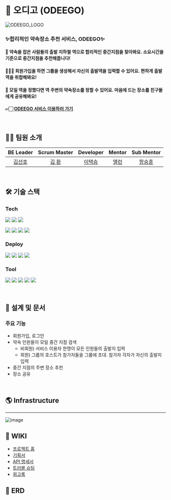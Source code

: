 # 🧭 오디고 (ODEEGO)

<img max-width="326" alt="ODEEGO_LOGO" src="https://user-images.githubusercontent.com/35731532/224637921-a6419a7e-2586-4610-81c7-28c68966698b.png">

### ✨합리적인 약속장소 추천 서비스, ODEEGO✨

#### 🚃 약속을 잡은 사람들의 출발 지하철 역으로 합리적인 중간지점을 찾아봐요. 소요시간을 기준으로 중간지점을 추천해줍니다!

#### 👩‍👧‍👦 회원가입을 하면 그룹을 생성해서 자신의 출발역을 입력할 수 있어요. 편하게 출발역을 취합해봐요!

#### 🍱 모일 역을 정했다면 역 주변의 약속장소를 정할 수 있어요. 마음에 드는 장소를 친구들에게 공유해봐요!

#### 👉🏻 [ODEEGO 서비스 이용하러 가기](https://odeego.vercel.app)

<br>

## 🧑‍💻 팀원 소개

|              BE Leader              |             Scrum Master              |              Developer              |                Mentor                |              Sub Mentor               |
|:-----------------------------------:|:-------------------------------------:|:-----------------------------------:|:------------------------------------:|:---------------------------------:|
| [김선호](https://github.com/preferKim) | [김 환](https://github.com/hwankim123) | [이택승](https://github.com/dlxortmd987)| [앨런](https://github.com/hongbin-dev) | [함승훈](https://github.com/seung-hun-h) |

<br>

## 🛠️ 기술 스택

### Tech

<img src="https://img.shields.io/badge/Java-FC4C02?style=flat-square&logo=java&logoColor=white"/> <img src="https://img.shields.io/badge/Spring boot-6DB33F?style=flat-square&logo=Spring boot&logoColor=white"/> <img src="https://img.shields.io/badge/gradle-02303A?logo=gradle&logoWidth=25"/>

<img src="https://img.shields.io/badge/Spring Data JPA-0078D4?style=flat-square&logo=Spring Data JPA&logoColor=white"/> <img src="https://img.shields.io/badge/MySQL-2AB1AC?style=flat-square&logo=MySQL&logoColor=white"/> <img src="https://img.shields.io/badge/H2 Database-2AB1AC?style=flat-square&logo=&logoColor=white"/> <img src="https://img.shields.io/badge/Junit-25A162?style=flat-square&logo=Junit5&logoColor=white"/>

### Deploy

<img src="https://img.shields.io/badge/Github Actions-2AB1AC?style=flat-square&logo=github&logoColor=black"/> <img src="https://img.shields.io/badge/docker-%230db7ed.svg?style=flat-square&logo=docker&logoColor=white"/> <img src="https://img.shields.io/badge/AWS-%23FF9900.svg?style=flat-square&logo=amazon-aws&logoColor=white"/> <img src="https://img.shields.io/badge/Cloud Watch-FF4F8B?style=flat-square&logo=amazon-cloudwatch&logoColor=white"/>

### Tool

<img src="https://img.shields.io/badge/IntelliJ IDEA-8A3391?style=flat-square&logo=IntelliJ IDEA&logoColor=black"/> <img src="https://img.shields.io/badge/Github-000000?style=flat-square&logo=Github&logoColor=white"/> <img src="https://img.shields.io/badge/Notion-FFFFFF?style=flat-square&logo=Notion&logoColor=black"/> 
<img src="https://img.shields.io/badge/Slack-4A154B?style=flat-square&logo=Slack&logoColor=white"/>
<img src="https://img.shields.io/badge/Jira-0052CC?style=flat-square&logo=Jira&logoColor=white"/>

<br>

## 🍎 설계 및 문서

### 주요 기능

- 회원가입, 로그인
- 약속 인원들이 모일 중간 지점 검색
  - 비회원) 서비스 이용자 한명이 모든 인원들의 출발지 입력
  - 회원) 그룹의 호스트가 참가자들을 그룹에 초대. 참가자 각자가 자신의 출발지 입력
- 중간 지점의 주변 장소 추천
- 장소 공유


<br>

## 🌎 Infrastructure
---

![image](https://user-images.githubusercontent.com/65555299/216760484-b76226b3-547f-4e6e-ba8f-8254bee1f783.png)

## 📝 WIKI

 - [프로젝트 홈](https://backend-devcourse.notion.site/01-3041cf2d11094df09a63261351a3a1d0)
 - [기획서](https://backend-devcourse.notion.site/d9cef28a48ed409ca6f5367fbcad54cb)
 - [API 명세서](https://backend-devcourse.notion.site/API-92d7b8d46608455485ca50aea8d3eae3)
 - [트러블 슈팅](https://github.com/prgrms-web-devcourse/Team-PODO-ODEEGO-BE/wiki)
 - [회고록](https://www.notion.so/backend-devcourse/01-3041cf2d11094df09a63261351a3a1d0?p=ab7341a4921a49fb85615d04f333b813&pm=s)

## 💾 ERD
